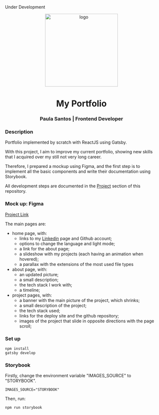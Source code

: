<span align="left" >Under Development</span>

<p align="center">
  <a href="https://www.gatsbyjs.com">
    <img alt="logo" src="https://i.ibb.co/N64zX9H/logo.png" width="240" />
  </a>
</p>
<h1 align="center">
  My Portfolio
</h1>
<h3 align="center">
  Paula Santos | Frontend Developer
</h3>

<h3 align="left">Description</h3>

<p>Portfolio implemented by scratch with ReactJS using Gatsby.</p>
<p>With this project, I aim to improve my current portfolio, showing new skills that I acquired over my still not very long career.</p>
<p>Therefore, I prepared a mockup using Figma, and the first step is to implement all the basic components and write their documentation using Storybook.</p>
<p>All development steps are documented in the <a href="https://github.com/spaulas/my-portfolio/projects/1">Project</a> section of this repository.</p>


<h3 align="left">Mock up: Figma</h3>

<p><a href="https://www.figma.com/file/zK7DHrMuQ77U54ercJAdHf/MyPortfolio?node-id=49%3A0
">Project Link</a></p>

<p>The main pages are:</p>
<ul>
  <li>home page, with: 
    <ul>
      <li>links to my <a href="https://www.linkedin.com/in/spaulas/">Linkedin</a> page and Github account;</li>
      <li>options to change the language and light mode;</li>
      <li>a link for the about page;</li>
      <li>a slideshow with my projects (each having an animation when hovered);</li>
      <li>a parallax with the extensions of the most used file types</li>
    </ul>
  </li>
  <li>about page, with:
    <ul>
      <li>an updated picture;</li>
      <li>a small description;</li>
      <li>the tech stack I work with;</li>
      <li>a timeline;</li>
    </ul>
  </li>
  <li>project pages, with:
    <ul>
      <li>a banner with the main picture of the project, which shrinks;</li>
      <li>a small description of the project;</li>
      <li>the tech stack used;</li>
      <li>links for the deploy site and the github repository;</li>
      <li>images of the project that slide in opposite directions with the page scroll;</li>
    </ul>
  </li>
</ul>


<h3 align="left">Set up</h3>

```
npm install
gatsby develop
```

<h3 align="left">Storybook</h3>

<p>Firstly, change the environment variable "IMAGES_SOURCE" to "STORYBOOK".</p>

```
IMAGES_SOURCE="STORYBOOK"
```

<p>Then, run:</p>

```
npm run storybook
```


